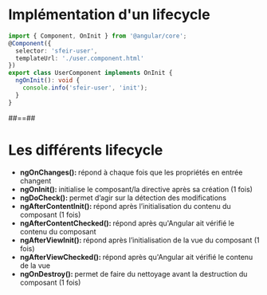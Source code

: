 <!-- .slide: class="with-code inconsolata" -->
# Implémentation d'un lifecycle

```typescript
import { Component, OnInit } from '@angular/core';
@Component({
  selector: 'sfeir-user',
  templateUrl: './user.component.html'  
})
export class UserComponent implements OnInit {
  ngOnInit(): void {
    console.info('sfeir-user', 'init');  
  }  
}
```
<!-- .element: class="big-code" -->


##==##
<!-- .slide -->
# Les différents lifecycle

- <b>ngOnChanges(): </b>répond à chaque fois que les propriétés en entrée changent
- <b>ngOnInit(): </b>initialise le composant/la directive après sa création (1 fois)
- <b>ngDoCheck(): </b>permet d’agir sur la détection des modifications
- <b>ngAfterContentInit(): </b>répond après l’initialisation du contenu du composant (1 fois)
- <b>ngAfterContentChecked(): </b>répond après qu'Angular ait vérifié le contenu du composant
- <b>ngAfterViewInit(): </b>répond après l’initialisation de la vue du composant (1 fois)
- <b>ngAfterViewChecked(): </b>répond après qu'Angular ait vérifié le contenu de la vue
- <b>ngOnDestroy(): </b>permet de faire du nettoyage avant la destruction du composant (1 fois)
